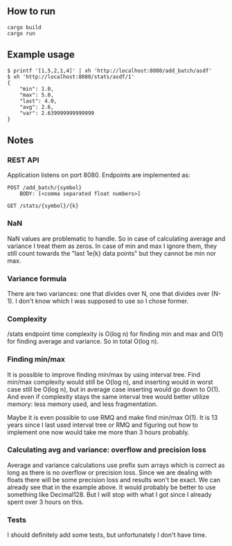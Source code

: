 ## How to run

    cargo build
    cargo run

## Example usage

    $ printf '[1,5,2,1,4]' | xh 'http://localhost:8080/add_batch/asdf'
    $ xh 'http://localhost:8080/stats/asdf/1'
    {
        "min": 1.0,
        "max": 5.0,
        "last": 4.0,
        "avg": 2.6,
        "var": 2.639999999999999
    }

## Notes

### REST API

Application listens on port 8080.  Endpoints are implemented as:

    POST /add_batch/{symbol}
        BODY: [<comma separated float numbers>]

    GET /stats/{symbol}/{k}

### NaN

NaN values are problematic to handle.
So in case of calculating average and variance I treat them as zeros.
In case of min and max I ignore them, they still count towards the
"last 1e{k} data points" but they cannot be min nor max.

### Variance formula

There are two variances: one that divides over N, one that divides over (N-1).
I don't know which I was supposed to use so I chose former.

### Complexity

/stats endpoint time complexity is O(log n) for finding min and max and
O(1) for finding average and variance.  So in total O(log n).

### Finding min/max

It is possible to improve finding min/max by using interval tree.
Find min/max complexity would still be O(log n), and inserting would in
worst case still be O(log n), but in average case inserting would go down to O(1).
And even if complexity stays the same interval tree would better utilize
memory: less memory used, and less fragmentation.

Maybe it is even possible to use RMQ and make find min/max O(1).
It is 13 years since I last used interval tree or RMQ and figuring out
how to implement one now would take me more than 3 hours probably.

### Calculating avg and variance: overflow and precision loss

Average and variance calculations use prefix sum arrays which is correct
as long as there is no overflow or precision loss.  Since we are dealing
with floats there will be some precision loss and results won't be exact.
We can already see that in the example above.
It would probably be better to use something like Decimal128.
But I will stop with what I got since I already spent over 3 hours on this.

### Tests

I should definitely add some tests, but unfortunately I don't have time.
